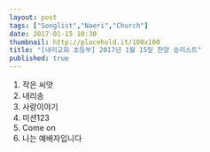 ```yaml
---
layout: post
tags: ["Songlist","Naeri","Church"]
date: 2017-01-15 10:30
thumbnail: http://placehold.it/100x100
title: "[내리교회 초등부] 2017년 1월 15일 찬양 송리스트"
published: true
---
```

<ol><li>작은 씨앗</li><li>내리송</li><li>사랑이야기</li><li>미션123</li><li>Come on</li><li>나는 예배자입니다</li></ol>
